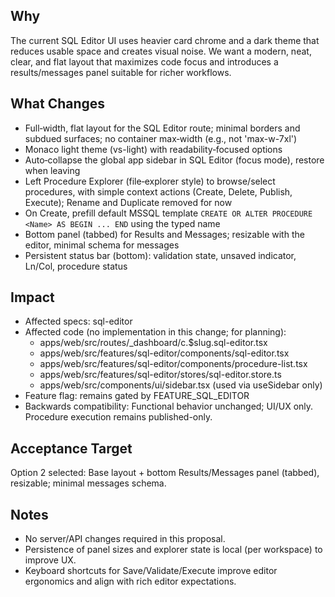 ## Why

The current SQL Editor UI uses heavier card chrome and a dark theme that reduces usable space and creates visual noise. We want a modern, neat, clear, and flat layout that maximizes code focus and introduces a results/messages panel suitable for richer workflows.

## What Changes

- Full‑width, flat layout for the SQL Editor route; minimal borders and subdued surfaces; no container max‑width (e.g., not 'max-w-7xl')
- Monaco light theme (vs-light) with readability‑focused options
- Auto‑collapse the global app sidebar in SQL Editor (focus mode), restore when leaving
- Left Procedure Explorer (file‑explorer style) to browse/select procedures, with simple context actions (Create, Delete, Publish, Execute); Rename and Duplicate removed for now
- On Create, prefill default MSSQL template `CREATE OR ALTER PROCEDURE <Name> AS BEGIN ... END` using the typed name
- Bottom panel (tabbed) for Results and Messages; resizable with the editor, minimal schema for messages
- Persistent status bar (bottom): validation state, unsaved indicator, Ln/Col, procedure status

## Impact

- Affected specs: sql-editor
- Affected code (no implementation in this change; for planning):
  - apps/web/src/routes/\_dashboard/c.$slug.sql-editor.tsx
  - apps/web/src/features/sql-editor/components/sql-editor.tsx
  - apps/web/src/features/sql-editor/components/procedure-list.tsx
  - apps/web/src/features/sql-editor/stores/sql-editor.store.ts
  - apps/web/src/components/ui/sidebar.tsx (used via useSidebar only)
- Feature flag: remains gated by FEATURE_SQL_EDITOR
- Backwards compatibility: Functional behavior unchanged; UI/UX only. Procedure execution remains published-only.

## Acceptance Target

Option 2 selected: Base layout + bottom Results/Messages panel (tabbed), resizable; minimal messages schema.

## Notes

- No server/API changes required in this proposal.
- Persistence of panel sizes and explorer state is local (per workspace) to improve UX.
- Keyboard shortcuts for Save/Validate/Execute improve editor ergonomics and align with rich editor expectations.
